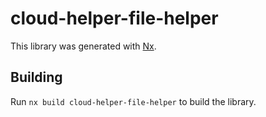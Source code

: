 # cloud-helper-file-helper

This library was generated with [Nx](https://nx.dev).

## Building

Run `nx build cloud-helper-file-helper` to build the library.
